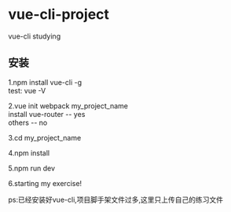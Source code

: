 # vue-cli-project
vue-cli studying

## 安装
1.npm install vue-cli -g <br/>
test:
vue -V

2.vue init webpack my_project_name </br>
install vue-router -- yes  </br>
others -- no </br>

3.cd my_project_name

4.npm install

5.npm run dev

6.starting my exercise!

ps:已经安装好vue-cli,项目脚手架文件过多,这里只上传自己的练习文件
